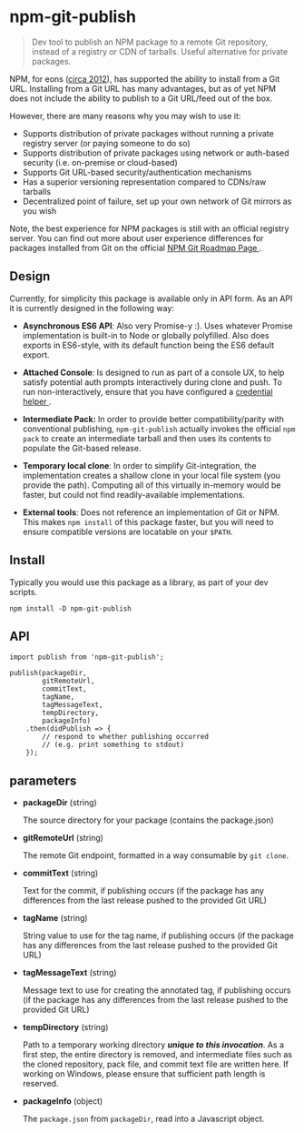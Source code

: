 # npm-git-publish

> Dev tool to publish an NPM package to a remote Git repository, instead of a
registry or CDN of tarballs. Useful alternative for private packages.

NPM, for eons ([circa 2012][npmgitdocupdate]), has supported the ability to install from a Git
URL. Installing from a Git URL has many advantages, but as of yet NPM does
not include the ability to publish to a Git URL/feed out of the box.

However, there are many reasons why you may wish to use it:
* Supports distribution of private packages without running a private registry
  server (or paying someone to do so)
* Supports distribution of private packages using network or auth-based security
  (i.e. on-premise or cloud-based)
* Supports Git URL-based security/authentication mechanisms
* Has a superior versioning representation compared to CDNs/raw tarballs
* Decentralized point of failure, set up your own network of Git mirrors as you wish

Note, the best experience for NPM packages is still with an official registry
server. You can find out more about user experience differences for packages
installed from Git on the official [NPM Git Roadmap Page
](https://github.com/npm/npm/wiki/Roadmap-area-of-focus:-git).

## Design
Currently, for simplicity this package is available only in API form. As an API
it is currently designed in the following way:

* **Asynchronous ES6 API**: Also very Promise-y :). Uses whatever Promise
  implementation is built-in to Node or globally polyfilled. Also does exports
  in ES6-style, with its default function being the ES6 default export.

* **Attached Console**: Is designed to run as part of a console UX, to help
  satisfy potential auth prompts interactively during clone and push. To run
  non-interactively, ensure that you have configured a [credential helper
  ](https://www.git-scm.com/docs/gitcredentials).

* **Intermediate Pack:** In order to provide better compatibility/parity with
  conventional publishing, `npm-git-publish` actually invokes the official
  `npm pack` to create an intermediate tarball and then uses its contents to
  populate the Git-based release.

* **Temporary local clone**: In order to simplify Git-integration, the
  implementation creates a shallow clone in your local file system (you provide
  the path). Computing all of this virtually in-memory would be faster, but
  could not find readily-available implementations.

* **External tools**: Does not reference an implementation of Git or NPM. This
  makes `npm install` of this package faster, but you will need to ensure
  compatible versions are locatable on your `$PATH`.

## Install

Typically you would use this package as a library, as part of your dev scripts.

```
npm install -D npm-git-publish
```

## API

```es6
import publish from 'npm-git-publish';

publish(packageDir,
        gitRemoteUrl,
        commitText,
        tagName,
        tagMessageText,
        tempDirectory,
        packageInfo)
    .then(didPublish => {
        // respond to whether publishing occurred
        // (e.g. print something to stdout)
    });
```

## parameters

* **packageDir** (string)

    The source directory for your package (contains the package.json)

* **gitRemoteUrl** (string)

    The remote Git endpoint, formatted in a way consumable by `git clone`.

* **commitText** (string)

    Text for the commit, if publishing occurs (if the package has any
    differences from the last release pushed to the provided Git URL)

* **tagName** (string)

    String value to use for the tag name, if publishing occurs (if the package
    has any differences from the last release pushed to the provided Git URL)

* **tagMessageText** (string)

    Message text to use for creating the annotated tag, if publishing occurs
    (if the package has any differences from the last release pushed to the
    provided Git URL)

* **tempDirectory** (string)

    Path to a temporary working directory _**unique to this invocation**_.
    As a first step, the entire directory is removed, and intermediate files
    such as the cloned repository, pack file, and commit text file are written
    here. If working on Windows, please ensure that sufficient path length
    is reserved.

* **packageInfo** (object)

    The `package.json` from `packageDir`, read into a Javascript object.
    



[npmgitdocupdate]: https://github.com/npm/npm/commit/3abab66be0c75d03ad6bbb089e0d3339d8525f44
